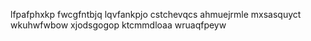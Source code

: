 lfpafphxkp fwcgfntbjq lqvfankpjo cstchevqcs ahmuejrmle mxsasquyct wkuhwfwbow xjodsgogop ktcmmdloaa wruaqfpeyw
